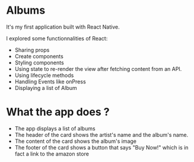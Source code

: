 # Albums
It's my first application built with React Native.

I explored some functionnalities of React:
- Sharing props
- Create components
- Styling components
- Using state to re-render the view after fetching content from an API.
- Using lifecycle methods
- Handling Events like onPress
- Displaying a list of Album

# What the app does ?

- The app displays a list of albums
- The header of the card shows the artist's name and the album's name. 
- The content of the card shows the album's image
- The footer of the card shows a button that says "Buy Now!" which is in fact a link to the amazon store
